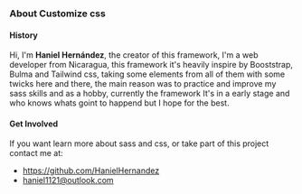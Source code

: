 ### About Customize css

#### History

Hi, I'm **Haniel Hernández**, the creator of this framework, I'm a web developer from Nicaragua, this framework it's heavily inspire by Booststrap, Bulma and Tailwind css, taking some elements from all of them with some twicks here and there, the main reason was to practice and improve my sass skills and as a hobby, currently the framework It's in a early stage and who knows whats goint to happend but I hope for the best.

#### Get Involved

If you want learn more about sass and css, or take part of this project contact me at: 

- <https://github.com/HanielHernandez>
- haniel1121@outlook.com


